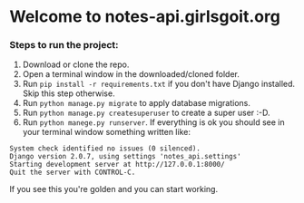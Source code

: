 # Welcome to notes-api.girlsgoit.org

### Steps to run the project:
1. Download or clone the repo.
2. Open a terminal window in the downloaded/cloned folder.
3. Run `pip install -r requirements.txt` if you don't have Django installed. Skip this step otherwise.
4. Run `python manage.py migrate` to apply database migrations.
5. Run `python manage.py createsuperuser` to create a super user :-D.
6. Run `python manege.py runserver`. If everything is ok you should see in your terminal window something written like:

```
System check identified no issues (0 silenced).
Django version 2.0.7, using settings 'notes_api.settings'
Starting development server at http://127.0.0.1:8000/
Quit the server with CONTROL-C.
```

If you see this you're golden and you can start working.
